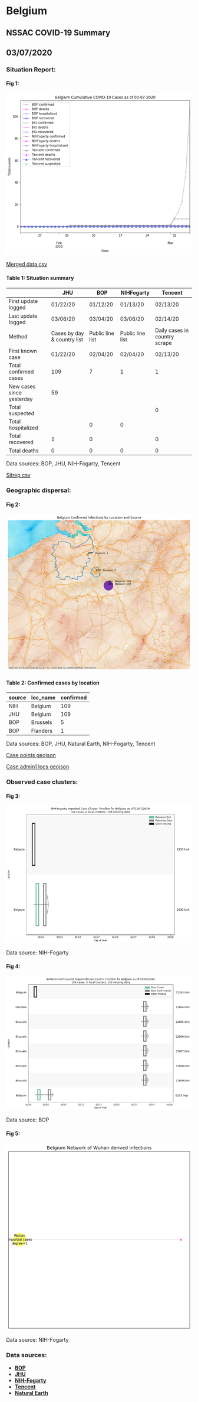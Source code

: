 # Belgium
## NSSAC COVID-19 Summary
## 03/07/2020



### Situation Report:
#### Fig 1:
![Belgium cases](../merged_histories/Belgium_merged_histories.png)

[Merged data csv](https://github.com/SchlittDataSci/SchlittDataSci.github.io/blob/master/data/tables/Belgium_merged_daily.csv)

#### Table 1: Situation summary


|                           | JHU                         | BOP              | NIHFogarty       | Tencent                       |
|---------------------------|-----------------------------|------------------|------------------|-------------------------------|
| First update logged       | 01/22/20                    | 01/12/20         | 01/13/20         | 02/13/20                      |
| Last update logged        | 03/06/20                    | 03/04/20         | 03/06/20         | 02/14/20                      |
| Method                    | Cases by day & country list | Public line list | Public line list | Daily cases in country scrape |
| First known case          | 01/22/20                    | 02/04/20         | 02/04/20         | 02/13/20                      |
| Total confirmed cases     | 109                         | 7                | 1                | 1                             |
| New cases since yesterday | 59                          |                  |                  |                               |
| Total suspected           |                             |                  |                  | 0                             |
| Total hospitalized        |                             | 0                | 0                |                               |
| Total recovered           | 1                           | 0                |                  | 0                             |
| Total deaths              | 0                           | 0                | 0                | 0                             |

Data sources: BOP, JHU, NIH-Fogarty, Tencent


[Sitrep csv](https://github.com/SchlittDataSci/SchlittDataSci.github.io/blob/master/data/tables/Belgium_sitrep.csv)

### Geographic dispersal:
#### Fig 2:
![Belgium mapped](../case_locs/Belgium_case_locs.png)

#### Table 2: Confirmed cases by location


| source   | loc_name   |   confirmed |
|----------|------------|-------------|
| NIH      | Belgium    |         109 |
| JHU      | Belgium    |         109 |
| BOP      | Brussels   |           5 |
| BOP      | Flanders   |           1 |

Data sources: BOP, JHU, Natural Earth, NIH-Fogarty, Tencent


[Case points geojson](https://github.com/SchlittDataSci/SchlittDataSci.github.io/blob/master/data/shapes/Belgium_case_locs.geojson)

[Case admin1 locs geojson](https://github.com/SchlittDataSci/SchlittDataSci.github.io/blob/master/data/shapes/Belgium_admin1_locs.geojson)

### Observed case clusters:
#### Fig 3:
![Belgium cases](../cluster_analysis/Belgium_imported_cases_NIHFogarty.png)



Data source: NIH-Fogarty


#### Fig 4:
![Belgium cases](../cluster_analysis/Belgium_imported_cases_BOP.png)



Data source: BOP


#### Fig 5:
![Belgium network](../autochthonous_networks/Belgium_network.png)



Data source: NIH-Fogarty


### Data sources:
* **[BOP](https://github.com/beoutbreakprepared/nCoV2019)**
* **[JHU](https://github.com/CSSEGISandData/COVID-19)** 
* **[NIH-Fogarty](https://docs.google.com/spreadsheets/d/1jS24DjSPVWa4iuxuD4OAXrE3QeI8c9BC1hSlqr-NMiU/edit#gid=1187587451)** 
* **[Tencent](https://news.qq.com/zt2020/page/feiyan.htm)**
* **[Natural Earth](https://www.naturalearthdata.com/forums/forum/natural-earth-map-data/cultural-vectors/admin-1-states-provinces-and-their-boundaries/)**

<!-- Global site tag (gtag.js) - Google Analytics -->
<script async src="https://www.googletagmanager.com/gtag/js?id=UA-158816269-1"></script>
<script>
  window.dataLayer = window.dataLayer || [];
  function gtag(){dataLayer.push(arguments);}
  gtag('js', new Date());

  gtag('config', 'UA-158816269-1');
</script>
